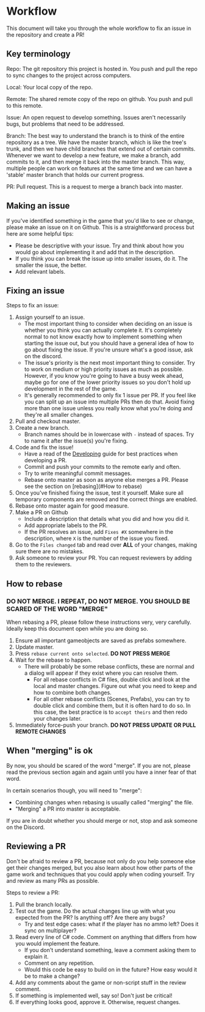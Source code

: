# Workflow

This document will take you through the whole workflow to fix an issue in the repository and create a PR!

## Key terminology

Repo: The git repository this project is hosted in. You push and pull the repo to sync changes to the project across
computers.

Local: Your local copy of the repo.

Remote: The shared remote copy of the repo on github. You push and pull to this remote.

Issue: An open request to develop something. Issues aren't necessarily bugs, but problems that need to be addressed.

Branch: The best way to understand the branch is to think of the entire repository as a tree. We have the master branch,
which is like the tree's trunk, and then we have child branches that extend out of certain commits. Whenever we want to
develop a new feature, we make a branch, add commits to it, and then merge it back into the master branch. This way,
multiple people can work on features at the same time and we can have a 'stable' master branch that holds our current
progress.

PR: Pull request. This is a request to merge a branch back into master.

## Making an issue

If you've identified something in the game that you'd like to see or change, please make an issue on it on Github. This
is a straightforward process but here are some helpful tips:

- Please be descriptive with your issue. Try and think about how you would go about implementing it and add that in the
  description.
- If you think you can break the issue up into smaller issues, do it. The smaller the issue, the better.
- Add relevant labels.

## Fixing an issue

Steps to fix an issue:

1. Assign yourself to an issue.
	- The most important thing to consider when deciding on an issue is whether you think you can actually complete it.
	  It's completely normal to not know exactly how to implement something when starting the issue out, but you should
	  have a general idea of how to go about fixing the issue. If you're unsure what's a good issue, ask on the discord.
	- The issue's priority is the next most important thing to consider. Try to work on medium or high priority issues
	  as much as possible. However, if you know you're going to have a busy week ahead, maybe go for one of the lower
	  priority issues so you don't hold up development in the rest of the game.
	- It's generally recommended to only fix 1 issue per PR. If you feel like you can split up an issue into multiple
	  PRs then do that. Avoid fixing more than one issue unless you really know what you're doing and they're all
	  smaller changes.
2. Pull and checkout master.
3. Create a new branch.
	- Branch names should be in lowercase with `-` instead of spaces. Try to name it after the issue(s) you're fixing.
4. Code and fix the issue!
	- Have a read of the [Developing](Developing.md) guide for best practices when developing a PR.
	- Commit and push your commits to the remote early and often.
	- Try to write meaningful commit messages.
	- Rebase onto master as soon as anyone else merges a PR. Please see the section on [rebasing](#How to rebase)
5. Once you've finished fixing the issue, test it yourself. Make sure all temporary components are removed and the
   correct things are enabled.
6. Rebase onto master again for good measure.
7. Make a PR on Github
	- Include a description that details what you did and how you did it.
	- Add appropriate labels to the PR.
	- If the PR resolves an issue, add `Fixes #X` somewhere in the description, where `X` is the number of the issue you
	  fixed.
8. Go to the `Files changed` tab and read over **ALL** of your changes, making sure there are no mistakes.
9. Ask someone to review your PR. You can request reviewers by adding them to the reviewers.

## How to rebase

### DO NOT MERGE. I REPEAT, DO NOT MERGE. YOU SHOULD BE SCARED OF THE WORD "MERGE"

When rebasing a PR, please follow these instructions very, very carefully. Ideally keep this document open while you are
doing so.

1. Ensure all important gameobjects are saved as prefabs somewhere.
2. Update master.
3. Press `rebase current onto selected`. **DO NOT PRESS MERGE**
4. Wait for the rebase to happen.
	- There will probably be some rebase conflicts, these are normal and a dialog will appear if they exist where you
	  can resolve them.
		- For all rebase conflicts in C# files, double click and look at the local and master changes. Figure out what
		  you need to keep and how to combine both changes.
		- For all other rebase conflicts (Scenes, Prefabs), you can try to double click and combine them, but it is
		  often hard to do so. In this case, the best practice is to `accept theirs` and then redo your changes later.
5. Immediately force-push your branch. **DO NOT PRESS UPDATE OR PULL REMOTE CHANGES**

## When "merging" is ok

By now, you should be scared of the word "merge". If you are not, please read the previous section again and again until
you have a inner fear of that word.

In certain scenarios though, you will need to "merge":

- Combining changes when rebasing is usually called "merging" the file.
- "Merging" a PR into master is acceptable.

If you are in doubt whether you should merge or not, stop and ask someone on the Discord.

## Reviewing a PR

Don't be afraid to review a PR, because not only do you help someone else get their changes merged, but you also learn
about how other parts of the game work and techniques that you could apply when coding yourself. Try and review as many
PRs as possible.

Steps to review a PR:

1. Pull the branch locally.
2. Test out the game. Do the actual changes line up with what you expected from the PR? Is anything off? Are there any
   bugs?
    - Try and test edge cases: what if the player has no ammo left? Does it sync on multiplayer?
3. Read every line of C# code. Comment on anything that differs from how you would implement the feature.
    - If you don't understand something, leave a comment asking them to explain it.
    - Comment on any repetition.
    - Would this code be easy to build on in the future? How easy would it be to make a change?
4. Add any comments about the game or non-script stuff in the review comment.
5. If something is implemented well, say so! Don't just be critical!
6. If everything looks good, approve it. Otherwise, request changes.